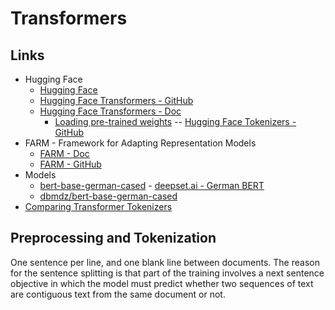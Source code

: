 # Transformers

## Links
- Hugging Face
  - [Hugging Face](https://huggingface.co/)
  - [Hugging Face Transformers - GitHub](https://github.com/huggingface/transformers)
  - [Hugging Face Transformers - Doc](https://huggingface.co/transformers/)
    - [Loading pre-trained weights](https://huggingface.co/transformers/serialization.html)
  -- [Hugging Face Tokenizers - GitHub](https://github.com/huggingface/tokenizers)
- FARM - Framework for Adapting Representation Models
  - [FARM - Doc](https://farm.deepset.ai/)
  - [FARM - GitHub](https://github.com/deepset-ai/FARM)
- Models  
  - [bert-base-german-cased](https://huggingface.co/bert-base-german-cased) - [deepset.ai - German BERT](https://deepset.ai/german-bert)
  - [dbmdz/bert-base-german-cased](https://huggingface.co/dbmdz/bert-base-german-cased)
- [Comparing Transformer Tokenizers](https://towardsdatascience.com/comparing-transformer-tokenizers-686307856955)

## Preprocessing and Tokenization
One sentence per line, and one blank line between documents. The reason for the sentence splitting is that part of the training involves a next sentence objective in which the model must predict whether two sequences of text are contiguous text from the same document or not.
